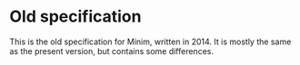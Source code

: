 # Old specification
This is the old specification for Minim, written in 2014.  It is mostly the
same as the present version, but contains some differences.
